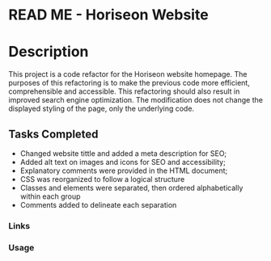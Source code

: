 
# READ ME - Horiseon Website </h1>

<h1><b>Description</b></h1>

<p>This project is a code refactor for the Horiseon website homepage. The purposes of this refactoring is to make the previous code more efficient, comprehensible and accessible. This refactoring should also result in improved search engine optimization. The modification does not change the displayed styling of the page, only the underlying code. </p>

<h2><b> Tasks Completed </b></h2>

<ul>
<li>Changed website tittle and added a meta description for SEO;</li>
<li>Added alt text on images and icons for SEO and accessibility;</li>
<li>Explanatory comments were provided in the HTML document;</li>
<li>CSS was reorganized to follow a logical structure </li>
<li>Classes and elements were separated, then ordered alphabetically within each group</li>
<Li>Comments added to delineate each separation</li>
</ul>

<h3><b> Links </b></h3>



<h3><b> Usage </b></h3>